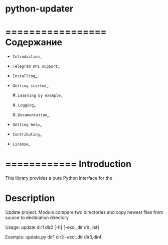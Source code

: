 # python-updater

=================
Содержание
=================

- `Introduction`_

- `Telegram API support`_

- `Installing`_

- `Getting started`_

  #. `Learning by example`_

  #. `Logging`_

  #. `Documentation`_

- `Getting help`_

- `Contributing`_

- `License`_

============
Introduction
============

This library provides a pure Python interface for the



Description
===========

Update project.
Module compare two directories and copy newest files from source to
destination directory.

Usage:
update dir1 dir2 [-h] [-excl_dir dir_list]

Example:
update.py dir1 dir2 -excl_dir dir3,dir4
